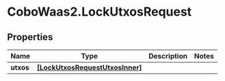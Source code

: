 # CoboWaas2.LockUtxosRequest

## Properties

Name | Type | Description | Notes
------------ | ------------- | ------------- | -------------
**utxos** | [**[LockUtxosRequestUtxosInner]**](LockUtxosRequestUtxosInner.md) |  | 


